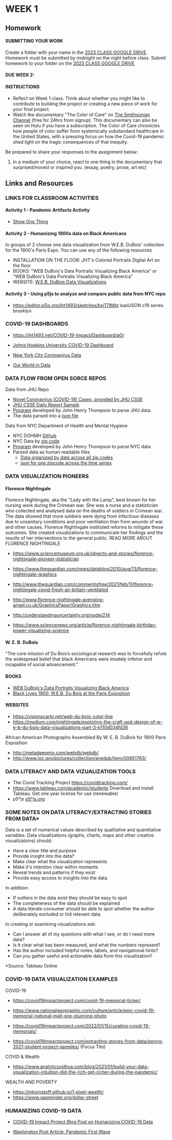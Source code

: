 # WEEK 1

## Homework

#### SUBMITTING YOUR WORK

Create a folder with your name in the [2023 CLASS GOOGLE DRIVE](https://drive.google.com/drive/folders/1LnDZgQz0g6WLeaH3QMHVdjwP3hp1HnA5?usp=sharing). Homework must be submitted by midnight on the night before class. Submit homework to your folder on the [2023 CLASS GOOGLE DRIVE](https://drive.google.com/drive/folders/1LnDZgQz0g6WLeaH3QMHVdjwP3hp1HnA5?usp=sharing)

#### DUE WEEK 2:

#### INSTRUCTIONS

* Reflect on Week 1 class. Think about whether you might like to contribute to building the project or creating a new piece of work for your final project.
* Watch the documentary "The Color of Care" on [The Smithsonian Channel](https://www.smithsonianchannel.com/special/the-color-of-care) (free for 24hrs from signup).  This documentary can also be seen on Hulu if you have a subscription. The Color of Care chronicles how people of color suffer from systemically substandard healthcare in the United States, with a pressing focus on how the Covid-19 pandemic shed light on the tragic consequences of that inequity. 

Be prepared to share your responses to the assignment below:
  1) In a medium of your choice, react to one thing in the documentary that surprised/moved or inspired you. (essay, poetry, prose, art etc)

## Links and Resources

### LINKS FOR CLASSROOM ACTIVITIES

#### Activity 1 - Pandemic Artifacts Activity
- [Show One Thing](https://docs.google.com/presentation/d/1caKYaaPGzV_VEqGUzJELfOHHOt438ZOuH1sMIGVpaZk/edit?usp=sharing) 

#### Activity 2 - Humanizing 1900s data on Black Americans
In groups of 2 choose one data visualization from W.E.B. DuBois' collection for the 1900's Paris Expo.  You can use any of the following resources
- INSTALLATION ON THE FLOOR: JHT's Colored Portraits Digital Art on the floor
- BOOKS: "WEB DuBois's Data Portraits Visualizing Black America" or "WEB DuBois's Data Portraits Visualizing Black America"
- WEBSITE: [W.E.B. DuBois Data Visualizations](http://metadeepmix.com/webdb/webdb/)

#### Activity 3 - Using p5js to analyze and compare public data from NYC repo

- https://editor.p5js.org/jht1493/sketches/bxiT7lMbt 
  loadJSON c19 series brooklyn

### COVID-19 DASHBOARDS

- https://jht1493.net/COVID-19-Impact/Dashboard/a0/:

- [Johns Hopkins University COVID-19 Dashboard](https://www.arcgis.com/apps/dashboards/bda7594740fd40299423467b48e9ecf6)

- [New York City Coronavirus Data](https://www.nytimes.com/interactive/2021/us/new-york-city-new-york-covid-cases.html)

- [Our World in Data](https://ourworldindata.org/coronavirus)

### DATA FLOW FROM OPEN SORCE REPOS

Data from JHU Repo

- [Novel Coronavirus (COVID-19) Cases, provided by JHU CSSE](https://github.com/CSSEGISandData/COVID-19)
- [JHU CSSE Daily Report Sample](https://github.com/CSSEGISandData/COVID-19/blob/master/csse_covid_19_data/csse_covid_19_daily_reports/01-10-2022.csv)
- [Program](https://github.com/EP-Visual-Design/COVID-19-Impact-Project/blob/master/parse/aparse.js) developed by John Henry Thompson to parse JHU data.
- The data parsed into a [json file](https://github.com/EP-Visual-Design/COVID-19-parsed-data/blob/main/c_data/world/c_meta.json)

Data from NYC Department of Health and Mental Hygiene

- NYC DOHMH [Github](https://github.com/nychealth/coronavirus-data)
- NYC Data by [zip code](https://github.com/nychealth/coronavirus-data/blob/master/totals/data-by-modzcta.csv)
- [Program](https://github.com/EP-Visual-Design/COVID-19-Impact-Project/blob/master/parse/parse_nyc.js) developed by John Henry Thompson to parse NYC data
- Parsed data as human readable files
  - [Data organized by date across all zip codes](https://github.com/EP-Visual-Design/COVID-19-parsed-data/blob/main/c_data/nyc/c_subs/Brooklyn/c_days/2020-05-18.json)
  - [json for one zipcode across the time series](https://github.com/EP-Visual-Design/COVID-19-parsed-data/blob/main/c_data/nyc/c_subs/Brooklyn/c_series/11201.json)

### DATA VISUALIZATION PIONEERS

#### Florence Nightingale

Florence Nightingale, aka the "Lady with the Lamp", best known for her nursing work during the Crimean war. She was a nurse and a statistician who collected and analysed data on the deaths of soldiers in Crimean war. The data showed that more soldiers were dying from infectious diseases due to unsanitary conditions and poor ventilation than from wounds of war and other causes. Florence Nightingale instituted reforms to mitigate these outcomes. She created visualizations to communicate her findings and the results of her interventions to the general public.
READ MORE ABOUT FLORENCE NIGHTINGALE

- https://www.sciencemuseum.org.uk/objects-and-stories/florence-nightingale-pioneer-statistician
- https://www.theguardian.com/news/datablog/2010/aug/13/florence-nightingale-graphics

- http://www.theguardian.com/commentisfree/2021/feb/11/florence-nightingale-covid-fresh-air-britain-ventilated
- http://www.florence-nightingale-avenging-angel.co.uk/GraphicsPaper/Graphics.htm
- http://understandinguncertainty.org/node/214
- https://www.sciencenews.org/article/florence-nightingale-birthday-power-visualizing-science

#### W. E. B. DuBois

"The core mission of Du Bois’s sociological research was to forcefully refute the widespread belief that black Americans were innately inferior and incapable of social advancement.”

#### BOOKS

- [WEB DuBois's Data Portraits Visualizing Black America](https://www.amazon.com/W-Boiss-Data-Portraits-Visualizing/dp/1616897066/ref=sr_1_1_sspa?crid=2UOK152V8MZKH&keywords=web+dubois+data+portraits&qid=1644337640&s=books&sprefix=WEB+dubois+data+p%2Cstripbooks%2C63&sr=1-1-spons&psc=1&spLa=ZW5jcnlwdGVkUXVhbGlmaWVyPUFHQlhERFc3UjgySDImZW5jcnlwdGVkSWQ9QTA1NDE0NTRGWVBQTEJKQVBYSEgmZW5jcnlwdGVkQWRJZD1BMDUwNjQyNDJHWDdOWjZBMTJQVDUmd2lkZ2V0TmFtZT1zcF9hdGYmYWN0aW9uPWNsaWNrUmVkaXJlY3QmZG9Ob3RMb2dDbGljaz10cnVl)
- [Black Lives 1900: W.E.B. Du Bois at the Paris Exposition](https://www.amazon.com/Black-Lives-1900-B-Exposition/dp/B07XYNRPYG/ref=pd_bxgy_img_1/142-0865404-1076502?pd_rd_w=Dy342&pf_rd_p=6b3eefea-7b16-43e9-bc45-2e332cbf99da&pf_rd_r=XJKX80RCF87VN63ENW51&pd_rd_r=765a3abe-e689-4cfa-a9ef-c283eaa7dfc7&pd_rd_wg=lJFM2&pd_rd_i=B07XYNRPYG&psc=1)

#### WEBSITES

- https://visionscarto.net/web-du-bois-color-line
- https://medium.com/nightingale/exploring-the-craft-and-design-of-w-e-b-du-bois-data-visualizations-part-3-b110d034fd36

African American Photographs Assembled By W. E. B. DuBois for 1900 Paris Exposition

- http://metadeepmix.com/webdb/webdb/
- http://www.loc.gov/pictures/collection/anedub/item/00651763/


### DATA LITERACY AND DATA VIZUALIZATION TOOLS

- The Covid Tracking Project https://covidtracking.com/
- https://www.tableau.com/academic/students Download and install Tableau. Get one year license for use (renewable)
- p5*js [p5*js.org](https://p5js.org/)

### SOME NOTES ON DATA LITERACY/EXTRACTING STORIES FROM DATA\*

Data is a set of numerical values described by qualitative and quantitative variables.
Data visualizations (graphs, charts, maps and other creative visualizatoins) should:

- Have a clear title and purpose
- Provide insight into the data?
- Make clear what the visualization represents
- Make it's intention clear within moments
- Reveal trends and patterns if they exist
- Provide easy access to insights into the data

In addition:

- If outliers in the data exist they should be easy to spot
- The completeness of the data should be explained
- A data literate consumer should be able to spot whether the author deliberately excluded or hid relevant data

In creating or examining visualizations ask:

- Can I answer all of my questions with what I see, or do I need more data?
- ​Is it clear what has been measured, and what the numbers represent?
- Has the author included helpful notes, labels, and navigational hints?
- Can you gather useful and actionable data from this visualization?

\*Source: Tableau Online

### COVID-19 DATA VISUALIZATION EXAMPLES

COVID-19

- https://covid19impactproject.com/covid-19-memorial-ticker/

- https://www.nationalgeographic.com/culture/article/epic-covid-19-memorial-national-mall-one-stunning-photo

- https://covid19impactproject.com/2022/01/15/curating-covid-19-memorials/

- https://covid19impactproject.com/extracting-stories-from-data/spring-2021-student-project-samples/ (Focus Tito)

COVID & Wealth

- https://www.analyticsvidhya.com/blog/2021/01/build-your-data-visualization-intuition-did-the-rich-get-richer-during-the-pandemic/

WEALTH AND POVERTY

- https://mkorostoff.github.io/1-pixel-wealth/
- https://www.gapminder.org/dollar-street

### HUMANIZING COVID-19 DATA

- [COVID-19 Impact Project Blog Post on Humanizing COVID-19 Data](https://covid19impactproject.com/2022/01/15/curating-covid-19-memorials/)

- [Washington Post Article: Pandemic First Wave](https://www.washingtonpost.com/nation/2020/04/12/coronavirus-first-1000-deaths/?arc404=true)
